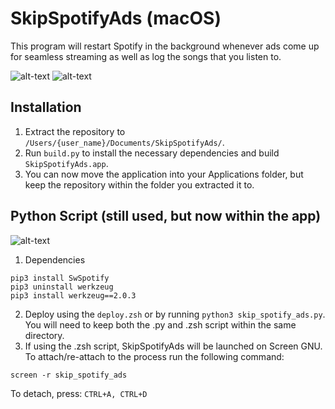 # SkipSpotifyAds (macOS)
This program will restart Spotify in the background whenever ads come up for seamless streaming as well as log the songs that you listen to.

![alt-text](https://i.imgur.com/iP0k7or.png)
![alt-text](https://i.imgur.com/KyiWWA9.png)

## Installation
1. Extract the repository to `/Users/{user_name}/Documents/SkipSpotifyAds/`.
2. Run `build.py` to install the necessary dependencies and build `SkipSpotifyAds.app`.
3. You can now move the application into your Applications folder, but keep the repository within the folder you extracted it to.


## Python Script (still used, but now within the app)
![alt-text](https://i.imgur.com/YFOjnpl.png)

1. Dependencies
```
pip3 install SwSpotify
pip3 uninstall werkzeug
pip3 install werkzeug==2.0.3
```

2. Deploy using the `deploy.zsh` or by running `python3 skip_spotify_ads.py`.  You will need to keep both the .py and .zsh script within the same directory.
3. If using the .zsh script, SkipSpotifyAds will be launched on Screen GNU.  To attach/re-attach to the process run the following command:
```
screen -r skip_spotify_ads
```
To detach, press:
```CTRL+A, CTRL+D```
